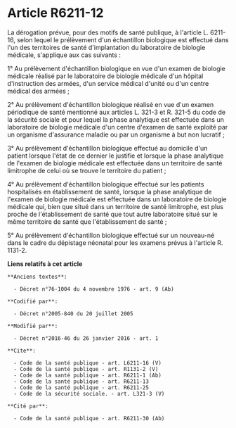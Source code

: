 # Article R6211-12

La dérogation prévue, pour des motifs de santé publique, à l'article L. 6211-16, selon lequel le prélèvement d'un échantillon
biologique est effectué dans l'un des territoires de santé d'implantation du laboratoire de biologie médicale, s'applique aux
cas suivants : 

1° Au prélèvement d'échantillon biologique en vue d'un examen de biologie médicale réalisé par le laboratoire de biologie
médicale d'un hôpital d'instruction des armées, d'un service médical d'unité ou d'un centre médical des armées ; 

2° Au prélèvement d'échantillon biologique réalisé en vue d'un examen périodique de santé mentionné aux articles L. 321-3 et
R. 321-5 du code de la sécurité sociale et pour lequel la phase analytique est effectuée dans un laboratoire de biologie
médicale d'un centre d'examen de santé exploité par un organisme d'assurance maladie ou par un organisme à but non
lucratif ; 

3° Au prélèvement d'échantillon biologique effectué au domicile d'un patient lorsque l'état de ce dernier le justifie et
lorsque la phase analytique de l'examen de biologie médicale est effectuée dans un territoire de santé limitrophe de celui où
se trouve le territoire du patient ; 

4° Au prélèvement d'échantillon biologique effectué sur les patients hospitalisés en établissement de santé, lorsque la phase
analytique de l'examen de biologie médicale est effectuée dans un laboratoire de biologie médicale qui, bien que situé dans
un territoire de santé limitrophe, est plus proche de l'établissement de santé que tout autre laboratoire situé sur le même
territoire de santé que l'établissement de santé ; 

5° Au prélèvement d'échantillon biologique effectué sur un nouveau-né dans le cadre du dépistage néonatal pour les examens
prévus à l'article R. 1131-2.

**Liens relatifs à cet article**

	**Anciens textes**:

	  - Décret n°76-1004 du 4 novembre 1976 - art. 9 (Ab)

	**Codifié par**:

	  - Décret n°2005-840 du 20 juillet 2005

	**Modifié par**:

	  - Décret n°2016-46 du 26 janvier 2016 - art. 1

	**Cite**:

	  - Code de la santé publique - art. L6211-16 (V)
	  - Code de la santé publique - art. R1131-2 (V)
	  - Code de la santé publique - art. R6211-1 (Ab)
	  - Code de la santé publique - art. R6211-13
	  - Code de la santé publique - art. R6211-25
	  - Code de la sécurité sociale. - art. L321-3 (V)

	**Cité par**:

	  - Code de la santé publique - art. R6211-30 (Ab)
